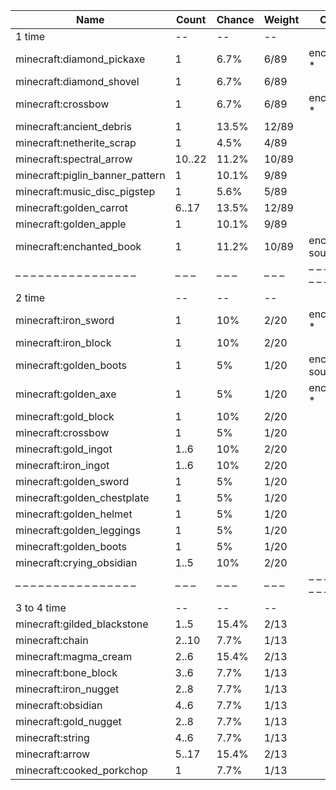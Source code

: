| Name                            | Count  | Chance | Weight | Comment                  |
| ------------------------------- | ------ | ------ | ------ | ------------------------ |
| 1 time                          |     -- |     -- |     -- |                          |
| minecraft:diamond_pickaxe       |      1 |   6.7% |   6/89 | enchantments: *          |
| minecraft:diamond_shovel        |      1 |   6.7% |   6/89 |                          |
| minecraft:crossbow              |      1 |   6.7% |   6/89 | enchantments: *          |
| minecraft:ancient_debris        |      1 |  13.5% |  12/89 |                          |
| minecraft:netherite_scrap       |      1 |   4.5% |   4/89 |                          |
| minecraft:spectral_arrow        | 10..22 |  11.2% |  10/89 |                          |
| minecraft:piglin_banner_pattern |      1 |  10.1% |   9/89 |                          |
| minecraft:music_disc_pigstep    |      1 |   5.6% |   5/89 |                          |
| minecraft:golden_carrot         |  6..17 |  13.5% |  12/89 |                          |
| minecraft:golden_apple          |      1 |  10.1% |   9/89 |                          |
| minecraft:enchanted_book        |      1 |  11.2% |  10/89 | enchantments: soul_speed |
| – – – – – – – – – – – – – – – – | – – –  | – – –  | – – –  | – – – – – – – – – – – –  |
| 2 time                          |     -- |     -- |     -- |                          |
| minecraft:iron_sword            |      1 |    10% |   2/20 | enchantments: *          |
| minecraft:iron_block            |      1 |    10% |   2/20 |                          |
| minecraft:golden_boots          |      1 |     5% |   1/20 | enchantments: soul_speed |
| minecraft:golden_axe            |      1 |     5% |   1/20 | enchantments: *          |
| minecraft:gold_block            |      1 |    10% |   2/20 |                          |
| minecraft:crossbow              |      1 |     5% |   1/20 |                          |
| minecraft:gold_ingot            |   1..6 |    10% |   2/20 |                          |
| minecraft:iron_ingot            |   1..6 |    10% |   2/20 |                          |
| minecraft:golden_sword          |      1 |     5% |   1/20 |                          |
| minecraft:golden_chestplate     |      1 |     5% |   1/20 |                          |
| minecraft:golden_helmet         |      1 |     5% |   1/20 |                          |
| minecraft:golden_leggings       |      1 |     5% |   1/20 |                          |
| minecraft:golden_boots          |      1 |     5% |   1/20 |                          |
| minecraft:crying_obsidian       |   1..5 |    10% |   2/20 |                          |
| – – – – – – – – – – – – – – – – | – – –  | – – –  | – – –  | – – – – – – – – – – – –  |
| 3 to 4 time                     |     -- |     -- |     -- |                          |
| minecraft:gilded_blackstone     |   1..5 |  15.4% |   2/13 |                          |
| minecraft:chain                 |  2..10 |   7.7% |   1/13 |                          |
| minecraft:magma_cream           |   2..6 |  15.4% |   2/13 |                          |
| minecraft:bone_block            |   3..6 |   7.7% |   1/13 |                          |
| minecraft:iron_nugget           |   2..8 |   7.7% |   1/13 |                          |
| minecraft:obsidian              |   4..6 |   7.7% |   1/13 |                          |
| minecraft:gold_nugget           |   2..8 |   7.7% |   1/13 |                          |
| minecraft:string                |   4..6 |   7.7% |   1/13 |                          |
| minecraft:arrow                 |  5..17 |  15.4% |   2/13 |                          |
| minecraft:cooked_porkchop       |      1 |   7.7% |   1/13 |                          |